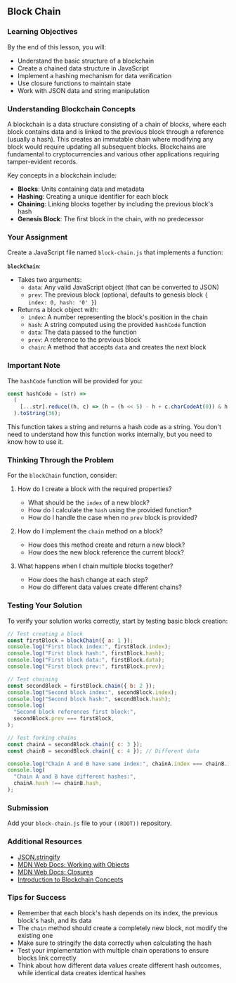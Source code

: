## Block Chain

### Learning Objectives

By the end of this lesson, you will:

- Understand the basic structure of a blockchain
- Create a chained data structure in JavaScript
- Implement a hashing mechanism for data verification
- Use closure functions to maintain state
- Work with JSON data and string manipulation

### Understanding Blockchain Concepts

A blockchain is a data structure consisting of a chain of blocks, where each block contains data and is linked to the previous block through a reference (usually a hash). This creates an immutable chain where modifying any block would require updating all subsequent blocks. Blockchains are fundamental to cryptocurrencies and various other applications requiring tamper-evident records.

Key concepts in a blockchain include:

- **Blocks**: Units containing data and metadata
- **Hashing**: Creating a unique identifier for each block
- **Chaining**: Linking blocks together by including the previous block's hash
- **Genesis Block**: The first block in the chain, with no predecessor

### Your Assignment

Create a JavaScript file named `block-chain.js` that implements a function:

**`blockChain`**:

- Takes two arguments:
  - `data`: Any valid JavaScript object (that can be converted to JSON)
  - `prev`: The previous block (optional, defaults to genesis block `{ index: 0, hash: '0' }`)
- Returns a block object with:
  - `index`: A number representing the block's position in the chain
  - `hash`: A string computed using the provided `hashCode` function
  - `data`: The data passed to the function
  - `prev`: A reference to the previous block
  - `chain`: A method that accepts `data` and creates the next block

### Important Note

The `hashCode` function will be provided for you:

```js
const hashCode = (str) =>
  (
    [...str].reduce((h, c) => (h = (h << 5) - h + c.charCodeAt(0)) & h, 0) >>> 0
  ).toString(36);
```

This function takes a string and returns a hash code as a string. You don't need to understand how this function works internally, but you need to know how to use it.

### Thinking Through the Problem

For the `blockChain` function, consider:

1. How do I create a block with the required properties?

   - What should be the `index` of a new block?
   - How do I calculate the `hash` using the provided function?
   - How do I handle the case when no `prev` block is provided?

2. How do I implement the `chain` method on a block?

   - How does this method create and return a new block?
   - How does the new block reference the current block?

3. What happens when I chain multiple blocks together?
   - How does the hash change at each step?
   - How do different data values create different chains?

### Testing Your Solution

To verify your solution works correctly, start by testing basic block creation:

```javascript
// Test creating a block
const firstBlock = blockChain({ a: 1 });
console.log("First block index:", firstBlock.index);
console.log("First block hash:", firstBlock.hash);
console.log("First block data:", firstBlock.data);
console.log("First block prev:", firstBlock.prev);

// Test chaining
const secondBlock = firstBlock.chain({ b: 2 });
console.log("Second block index:", secondBlock.index);
console.log("Second block hash:", secondBlock.hash);
console.log(
  "Second block references first block:",
  secondBlock.prev === firstBlock,
);

// Test forking chains
const chainA = secondBlock.chain({ c: 3 });
const chainB = secondBlock.chain({ c: 4 }); // Different data

console.log("Chain A and B have same index:", chainA.index === chainB.index);
console.log(
  "Chain A and B have different hashes:",
  chainA.hash !== chainB.hash,
);
```

### Submission

Add your `block-chain.js` file to your `((ROOT))` repository.

### Additional Resources

- [JSON.stringify](https://devdocs.io/javascript/global_objects/json/stringify)
- [MDN Web Docs: Working with Objects](https://developer.mozilla.org/en-US/docs/Web/JavaScript/Guide/Working_with_Objects)
- [MDN Web Docs: Closures](https://developer.mozilla.org/en-US/docs/Web/JavaScript/Closures)
- [Introduction to Blockchain Concepts](https://developer.ibm.com/technologies/blockchain/tutorials/cl-blockchain-basics-intro-bluemix-trs/)

### Tips for Success

- Remember that each block's hash depends on its index, the previous block's hash, and its data
- The `chain` method should create a completely new block, not modify the existing one
- Make sure to stringify the data correctly when calculating the hash
- Test your implementation with multiple chain operations to ensure blocks link correctly
- Think about how different data values create different hash outcomes, while identical data creates identical hashes
